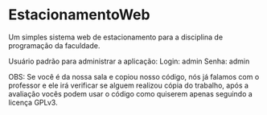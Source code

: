 # EstacionamentoWeb
Um simples sistema web de estacionamento para a disciplina de programação da faculdade.

Usuário padrão para administrar a aplicação:
Login: admin
Senha: admin

OBS: Se você é da nossa sala e copiou nosso código, nós já falamos com o professor e ele irá verificar se alguem realizou cópia do trabalho, após a avaliação vocês podem usar o código como quiserem apenas seguindo a licença GPLv3.

